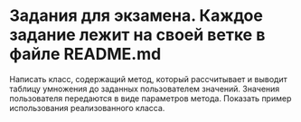# Задания для экзамена. Каждое задание лежит на своей ветке в файле README.md

Написать класс, содержащий метод, который рассчитывает и выводит таблицу умножения до заданных пользователем значений. Значения пользователя передаются в виде параметров метода. Показать пример использования реализованного класса.

